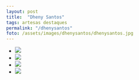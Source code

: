 ```yaml
---
layout: post
title:  "Dheny Santos"
tags: artesas destaques
permalink: "/dhenysantos"
foto: /assets/images/dhenysantos/dhenysantos.jpg
---
```


<div class="mostruario">
  <ul>
    <li><img src="{{ site.url }}/assets/images/dhenysantos/dhenysantos1.jpg" /></li>
    <li><img src="{{ site.url }}/assets/images/dhenysantos/dhenysantos2.jpg" /></li>
    <li><img src="{{ site.url }}/assets/images/dhenysantos/dhenysantos3.jpg" /></li>
    <li><img src="{{ site.url }}/assets/images/dhenysantos/dhenysantos4.jpg" /></li>
  </ul>
</div>
  
